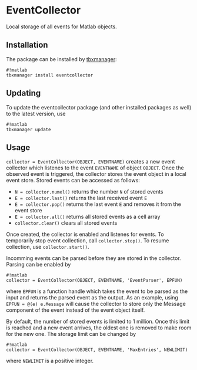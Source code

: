 # EventCollector #

Local storage of all events for Matlab objects.

## Installation

The package can be installed by [tbxmanager](http://www.tbxmanager.com):
```
#!matlab
tbxmanager install eventcollector
```

## Updating

To update the eventcollector package (and other installed packages as well) to the latest version, use
```
#!matlab
tbxmanager update
```


## Usage

`collector = EventCollector(OBJECT, EVENTNAME)` creates a new event collector
which listenes to the event `EVENTNAME` of object `OBJECT`. Once the
observed event is triggered, the collector stores the event object in
a local event store. Stored events can be accessed as follows:
 
* `N = collector.numel()` returns the number `N` of stored events
* `E = collector.last()` returns the last received event `E`
* `E = collector.pop()` returns the last event `E` and removes it from the event store
* `E = collector.all()` returns all stored events as a cell array
* `collector.clear()` clears all stored events
 
Once created, the collector is enabled and listenes for events. To
temporarily stop event collection, call `collector.stop()`. To resume
collection, use `collector.start()`. 
 
Incomming events can be parsed before they are stored in the
collector. Parsing can be enabled by 
```
#!matlab
collector = EventCollector(OBJECT, EVENTNAME, 'EventParser', EPFUN)
```
where `EPFUN` is a function handle which takes the event to be parsed
as the input and returns the parsed event as the output. As an
example, using `EPFUN = @(e) e.Message` will cause the collector to
store only the Message component of the event instead of the event
object itself.
 
By default, the number of stored events is limited to 1 million.
Once this limit is reached and a new event arrives, the oldest one is
removed to make room for the new one. The storage limit can be
changed by 
```
#!matlab
collector = EventCollector(OBJECT, EVENTNAME, 'MaxEntries', NEWLIMIT)
```
where `NEWLIMIT` is a positive integer.